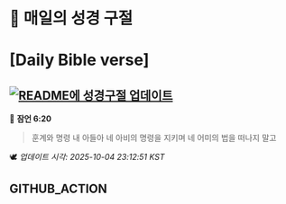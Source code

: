 # 🙏 매일의 성경 구절
# [Daily Bible verse]
## [![README에 성경구절 업데이트](https://github.com/DONGSUKA/first_test/actions/workflows/update-readme-bible.yml/badge.svg)](https://github.com/DONGSUKA/first_test/actions/workflows/update-readme-bible.yml)
<!-- START_BIBLE_VERSE -->
📖 **잠언 6:20**
> 훈계와 명령 내 아들아 네 아비의 명령을 지키며 네 어미의 법을 떠나지 말고

🕊️ _업데이트 시각: 2025-10-04 23:12:51 KST_
  <!-- END_BIBLE_VERSE -->
## GITHUB_ACTION
